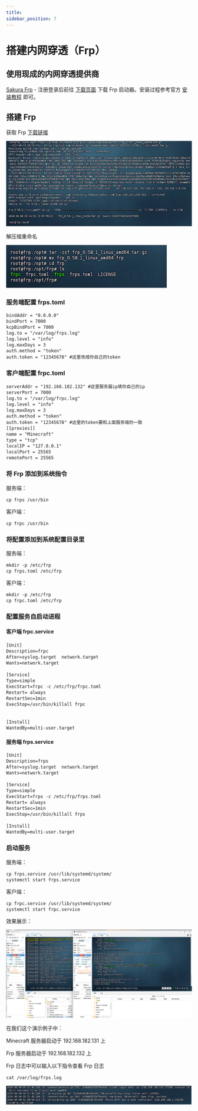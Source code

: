 ```yaml
---
title: 
sidebar_position: 7
---
```


# 搭建内网穿透（Frp）

## 使用现成的内网穿透提供商

[Sakura Frp](https://www.natfrp.com/?page=panel&module=download) - 注册登录后前往 [下载页面](https://www.natfrp.com/tunnel/download) 下载 Frp 启动器。安装过程参考官方 [安装教程](https://doc.natfrp.com/launcher/usage.html) 即可。

## 搭建 Frp

获取 Frp [下载链接](https://github.com/fatedier/frp)

![](_images/Linux开服/搭建内网穿透/1.png)

解压缩重命名

![](_images/Linux开服/搭建内网穿透/2.png)

### 服务端配置 frps.toml

```
bindAddr = "0.0.0.0"
bindPort = 7000
kcpBindPort = 7000
log.to = "/var/log/frps.log"
log.level = "info"
log.maxDays = 3
auth.method = "token"
auth.token = "12345678" #这里改成你自己的token
```

### 客户端配置 frpc.toml

```
serverAddr = "192.168.182.132" #这里服务器ip填你自己的ip
serverPort = 7000
log.to = "/var/log/frpc.log"
log.level = "info"
log.maxDays = 3
auth.method = "token"
auth.token = "12345678" #这里的token要和上面服务端的一致
[[proxies]]
name = "Minecraft"
type = "tcp"
localIP = "127.0.0.1"
localPort = 25565
remotePort = 25565
```

### 将 Frp 添加到系统指令

服务端：

```
cp frps /usr/bin
```

客户端：

```
cp frpc /usr/bin
```

### 将配置添加到系统配置目录里

服务端：

```
mkdir -p /etc/frp
cp frps.toml /etc/frp
```

客户端：

```
mkdir -p /etc/frp
cp frpc.toml /etc/frp
```


### 配置服务自启动进程

#### 客户端 frpc.service

```
[Unit]
Description=frpc
After=syslog.target  network.target
Wants=network.target

[Service]
Type=simple
ExecStart=frpc -c /etc/frp/frpc.toml
Restart= always
RestartSec=1min
ExecStop=/usr/bin/killall frpc


[Install]
WantedBy=multi-user.target
```

#### 服务端 frps.service

```
[Unit]
Description=frps
After=syslog.target  network.target
Wants=network.target

[Service]
Type=simple
ExecStart=frps -c /etc/frp/frps.toml
Restart= always
RestartSec=1min
ExecStop=/usr/bin/killall frps

[Install]
WantedBy=multi-user.target
```

### 启动服务

服务端：

```
cp frps.service /usr/lib/systemd/system/
systemctl start frps.service
```

客户端：

```
cp frpc.service /usr/lib/systemd/system/
systemctl start frpc.service
```

效果展示：

![](_images/Linux开服/搭建内网穿透/3.png)

在我们这个演示例子中：

Minecraft 服务器启动于 192.168.182.131 上

Frp 服务器启动于 192.168.182.132 上

Frp 日志中可以输入以下指令查看 Frp 日志

```
cat /var/log/frps.log
```

![](_images/Linux开服/搭建内网穿透/4.png)